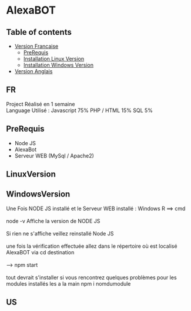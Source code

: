 # AlexaBOT

## Table of contents

- [Version Francaise](#FR)
  - [PreRequis](#prerequis)
  - [Installation Linux Version](#LinuxVersion)
  - [Installation Windows Version](#WindowsVersion)
- [Version Anglais](#US)

## FR
<p> 
Project Réalisé en 1 semaine 
  <br>
Language Utilisé : Javascript 75%
                   PHP / HTML 15%
                   SQL 5% 
</p>

## PreRequis

- Node JS 
- AlexaBot 
- Serveur WEB (MySql / Apache2)

## LinuxVersion 



## WindowsVersion

<p> Une Fois NODE JS installé et le Serveur WEB installé :
Windows R ==> cmd
<br> 
<br>
node -v Affiche la version de NODE JS 
<br> <br>
Si rien ne s'affiche veillez reinstallé Node JS 
<br> <br>
une fois la vérification effectuée allez dans le répertoire où est localisé AlexaBOT via cd destination  
<br> <br>
--> npm start 
<br> <br>
tout devrait s'installer si vous rencontrez quelques problèmes pour les modules installés les a la main npm i nomdumodule
</p>


## US
    
